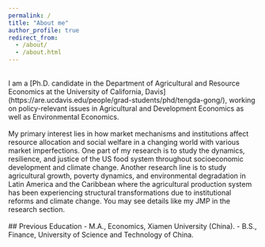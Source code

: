 ```yaml
---
permalink: /
title: "About me"
author_profile: true
redirect_from: 
  - /about/
  - /about.html
---
```


<br>
I am a [Ph.D. candidate in the Department of Agricultural and Resource Economics at the University of California, Davis](https://are.ucdavis.edu/people/grad-students/phd/tengda-gong/), working on policy-relevant issues in Agricultural and Development Economics as well as Environmental Economics. 
<br>
<br> 
My primary interest lies in how market mechanisms and institutions affect resource allocation and social welfare in a changing world with various market imperfections. One part of my research is to study the dynamics, resilience, and justice of the US food system throughout socioeconomic development and climate change. Another research line is to study agricultural growth, poverty dynamics, and environmental degradation in Latin America and the Caribbean where the agricultural production system has been experiencing structural transformations due to institutional reforms and climate change. You may see details like my JMP in the research section.
<br>
<br>
## Previous Education
- M.A., Economics, Xiamen University (China).
- B.S., Finance, University of Science and Technology of China.
